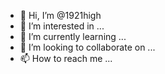 - 👋 Hi, I’m @1921high
- 👀 I’m interested in ...
- 🌱 I’m currently learning ...
- 💞️ I’m looking to collaborate on ...
- 📫 How to reach me ...

<!---
1921high/1921high is a ✨ special ✨ repository because its `README.md` (this file) appears on your GitHub profile.
You can click the Preview link to take a look at your changes.
--->
